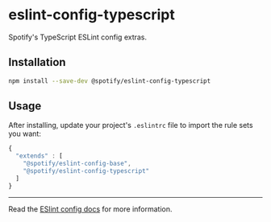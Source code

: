 # eslint-config-typescript

Spotify's TypeScript ESLint config extras.

## Installation

```sh
npm install --save-dev @spotify/eslint-config-typescript
```

## Usage

After installing, update your project's `.eslintrc` file to import the rule sets you want:

```js
{
  "extends" : [
    "@spotify/eslint-config-base",
    "@spotify/eslint-config-typescript"
  ]
}
```

---

Read the [ESlint config docs](http://eslint.org/docs/user-guide/configuring#extending-configuration-files)
for more information.
